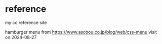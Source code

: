 # reference
my cc reference site

hamburger menu from
<https://www.asobou.co.jp/blog/web/css-menu>
visit on 2024-08-27
